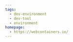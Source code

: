 ```yaml
---
tags:
  - dev-environment
  - dev-tool
  - environment
homepage:
  - https://webcontainers.io/
---
```

